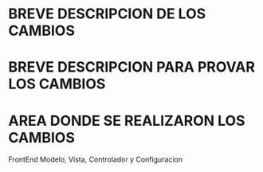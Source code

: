 # BREVE DESCRIPCION DE LOS CAMBIOS
# BREVE DESCRIPCION PARA PROVAR LOS CAMBIOS
# AREA DONDE SE REALIZARON LOS CAMBIOS 
FrontEnd
Modelo, Vista, Controlador y Configuracion
